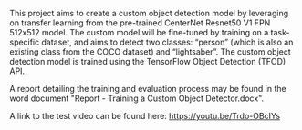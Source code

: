 This project aims to create a custom object detection model by leveraging on transfer learning from the pre-trained CenterNet Resnet50 V1 FPN 512x512 model. 
The custom model will be fine-tuned by training on a task-specific dataset, and aims to detect two classes: “person” (which is also an existing class from the COCO dataset) and “lightsaber”. 
The custom object detection model is trained using the TensorFlow Object Detection (TFOD) API.

A report detailing the training and evaluation process may be found in the word document "Report - Training a Custom Object Detector.docx".

A  link to the test video can be found here: https://youtu.be/Trdo-OBcIYs 
